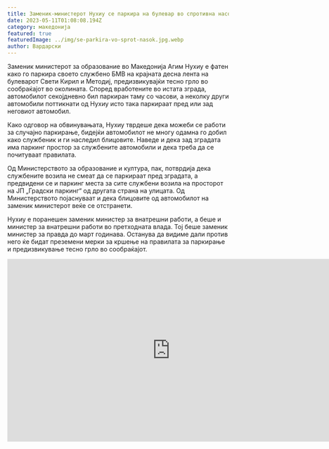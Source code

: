 ```yaml
---
title: Заменик-министерот Нухиу се паркира на булевар во спротивна насока
date: 2023-05-11T01:08:08.194Z
category: македонија
featured: true
featuredImage: ../img/se-parkira-vo-sprot-nasok.jpg.webp
author: Вардарски
---
```

Заменик министерот за образование во Македонија Агим Нухиу е фатен како го паркира своето службено БМВ на крајната десна лента на булеварот Свети Кирил и Методиј, предизвикувајќи тесно грло во сообраќајот во околината. Според вработените во истата зграда, автомобилот секојдневно бил паркиран таму со часови, а неколку други автомобили поттикнати од Нухиу исто така паркираат пред или зад неговиот автомобил.

Како одговор на обвинувањата, Нухиу тврдеше дека можеби се работи за случајно паркирање, бидејќи автомобилот не многу одамна го добил како службеник и ги наследил блицовите. Наведе и дека зад зградата има паркинг простор за службените автомобили и дека треба да се почитуваат правилата.

Од Министерството за образование и култура, пак, потврдија дека службените возила не смеат да се паркираат пред зградата, а предвидени се и паркинг места за сите службени возила на просторот на ЈП „Градски паркинг“ од другата страна на улицата. Од Министерството појаснуваат и дека блицовите од автомобилот на заменик министерот веќе се отстранети.

Нухиу е поранешен заменик министер за внатрешни работи, а беше и министер за внатрешни работи во претходната влада. Тој беше заменик министер за правда до март годинава. Останува да видиме дали против него ќе бидат преземени мерки за кршење на правилата за паркирање и предизвикување тесно грло во сообраќајот.

<iframe width="740" height="416" src="https://www.youtube.com/embed/wdLMx2RxZPs" title="Нухиу се паркира на булевар во спротивна насока, има флешери и се правда дека било инцидентно" frameborder="0" allow="accelerometer; autoplay; clipboard-write; encrypted-media; gyroscope; picture-in-picture; web-share" allowfullscreen></iframe>